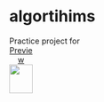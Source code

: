 # algortihims
Practice project for 
<a href="http://my.safaribooksonline.com/9780132762571/firstsection?portal=my&uicode=&__hideTop=true&__readerfullscreen=1&__readerleftmenu=1&flashzoom=0&cid=shareWidgetUse" onclick="window.open('http://my.safaribooksonline.com/9780132762571/firstsection?portal=my&uicode=&__hideTop=true&__readerfullscreen=1&__readerleftmenu=1&flashzoom=0&cid=shareWidgetUse', 'StartViewer', 'toolbar=no,location=no,directories=no,status=no,menubar=no,scrollbars=yes,resizable=yes,width=1000,height=600'); return false;" alt="Algorithms, Fourth Edition, Video Enhanced Edition" title="Algorithms, Fourth Edition, Video Enhanced Edition" style="text-align:center; display:block; width:42px; height:52px" target="_blank">Preview<br/><img src="http://my.safaribooksonline.com/images/9780132762571/9780132762571_cs.jpg" border="0" width="42" height="52"/></a>
